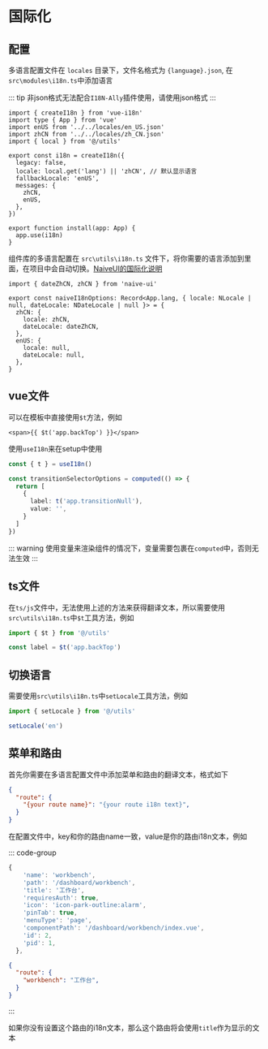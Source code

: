 # 国际化

## 配置

多语言配置文件在 `locales` 目录下，文件名格式为 `{language}.json`, 在`src\modules\i18n.ts`中添加语言

::: tip
非json格式无法配合`I18N-Ally`插件使用，请使用json格式
:::

```ts{3,4,12,13}
import { createI18n } from 'vue-i18n'
import type { App } from 'vue'
import enUS from '../../locales/en_US.json'
import zhCN from '../../locales/zh_CN.json'
import { local } from '@/utils'

export const i18n = createI18n({
  legacy: false,
  locale: local.get('lang') || 'zhCN', // 默认显示语言
  fallbackLocale: 'enUS',
  messages: {
    zhCN,
    enUS,
  },
})

export function install(app: App) {
  app.use(i18n)
}

```

组件库的多语言配置在 `src\utils\i18n.ts` 文件下，将你需要的语言添加到里面，在项目中会自动切换。[NaiveUI的国际化说明](https://www.naiveui.com/zh-CN/light/docs/i18n)

```ts{1,4,5,6,7}
import { dateZhCN, zhCN } from 'naive-ui'

export const naiveI18nOptions: Record<App.lang, { locale: NLocale | null, dateLocale: NDateLocale | null }> = {
  zhCN: {
    locale: zhCN,
    dateLocale: dateZhCN,
  },
  enUS: {
    locale: null,
    dateLocale: null,
  },
}

```

## vue文件

可以在模板中直接使用`$t`方法，例如

```vue{3}
<span>{{ $t('app.backTop') }}</span>

```

使用`useI18n`来在setup中使用

```ts
const { t } = useI18n()

const transitionSelectorOptions = computed(() => {
  return [
    {
      label: t('app.transitionNull'),
      value: '',
    }
  ]
})

```

::: warning
使用变量来渲染组件的情况下，变量需要包裹在`computed`中，否则无法生效
:::

## ts文件

在`ts/js`文件中，无法使用上述的方法来获得翻译文本，所以需要使用`src\utils\i18n.ts`中`$t`工具方法，例如

```ts
import { $t } from '@/utils'

const label = $t('app.backTop')
```

## 切换语言

需要使用`src\utils\i18n.ts`中`setLocale`工具方法，例如

```ts
import { setLocale } from '@/utils'

setLocale('en')
```

## 菜单和路由

首先你需要在多语言配置文件中添加菜单和路由的翻译文本，格式如下

```json
{
  "route": {
    "{your route name}": "{your route i18n text}",
  }
}

```

在配置文件中，key和你的路由name一致，value是你的路由i18n文本，例如

::: code-group

```ts [route]{2}
{
    'name': 'workbench',
    'path': '/dashboard/workbench',
    'title': '工作台',
    'requiresAuth': true,
    'icon': 'icon-park-outline:alarm',
    'pinTab': true,
    'menuType': 'page',
    'componentPath': '/dashboard/workbench/index.vue',
    'id': 2,
    'pid': 1,
  },
```

```json [locale]{3}
{
  "route": {
    "workbench": "工作台",
  }
}
```

:::

如果你没有设置这个路由的i18n文本，那么这个路由将会使用`title`作为显示的文本
